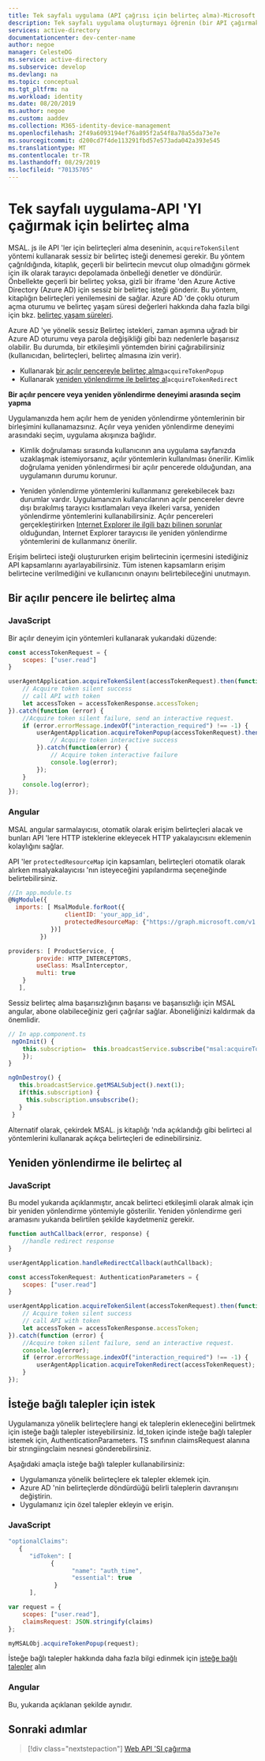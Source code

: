 ```yaml
---
title: Tek sayfalı uygulama (API çağrısı için belirteç alma)-Microsoft Identity platform
description: Tek sayfalı uygulama oluşturmayı öğrenin (bir API çağırmak için belirteç alma)
services: active-directory
documentationcenter: dev-center-name
author: negoe
manager: CelesteDG
ms.service: active-directory
ms.subservice: develop
ms.devlang: na
ms.topic: conceptual
ms.tgt_pltfrm: na
ms.workload: identity
ms.date: 08/20/2019
ms.author: negoe
ms.custom: aaddev
ms.collection: M365-identity-device-management
ms.openlocfilehash: 2f49a6093194ef76a895f2a54f8a78a55da73e7e
ms.sourcegitcommit: d200cd7f4de113291fbd57e573ada042a393e545
ms.translationtype: MT
ms.contentlocale: tr-TR
ms.lasthandoff: 08/29/2019
ms.locfileid: "70135705"
---
```

# <a name="single-page-application---acquire-a-token-to-call-an-api"></a>Tek sayfalı uygulama-API 'YI çağırmak için belirteç alma

MSAL. js ile API 'ler için belirteçleri alma deseninin, `acquireTokenSilent` yöntemi kullanarak sessiz bir belirteç isteği denemesi gerekir. Bu yöntem çağrıldığında, kitaplık, geçerli bir belirtecin mevcut olup olmadığını görmek için ilk olarak tarayıcı depolamada önbelleği denetler ve döndürür. Önbellekte geçerli bir belirteç yoksa, gizli bir iframe 'den Azure Active Directory (Azure AD) için sessiz bir belirteç isteği gönderir. Bu yöntem, kitaplığın belirteçleri yenilemesini de sağlar. Azure AD 'de çoklu oturum açma oturumu ve belirteç yaşam süresi değerleri hakkında daha fazla bilgi için bkz. [belirteç yaşam süreleri](active-directory-configurable-token-lifetimes.md).

Azure AD 'ye yönelik sessiz Belirteç istekleri, zaman aşımına uğradı bir Azure AD oturumu veya parola değişikliği gibi bazı nedenlerle başarısız olabilir. Bu durumda, bir etkileşimli yöntemden birini çağırabilirsiniz (kullanıcıdan, belirteçleri, belirteç almasına izin verir).

* Kullanarak [bir açılır pencereyle belirteç alma](#acquire-token-with-a-pop-up-window)`acquireTokenPopup`
* Kullanarak [yeniden yönlendirme ile belirteç al](#acquire-token-with-redirect)`acquireTokenRedirect`

**Bir açılır pencere veya yeniden yönlendirme deneyimi arasında seçim yapma**

 Uygulamanızda hem açılır hem de yeniden yönlendirme yöntemlerinin bir birleşimini kullanamazsınız. Açılır veya yeniden yönlendirme deneyimi arasındaki seçim, uygulama akışınıza bağlıdır.

* Kimlik doğrulaması sırasında kullanıcının ana uygulama sayfanızda uzaklaşmak istemiyorsanız, açılır yöntemlerin kullanılması önerilir. Kimlik doğrulama yeniden yönlendirmesi bir açılır pencerede olduğundan, ana uygulamanın durumu korunur.

* Yeniden yönlendirme yöntemlerini kullanmanız gerekebilecek bazı durumlar vardır. Uygulamanızın kullanıcılarının açılır pencereler devre dışı bırakılmış tarayıcı kısıtlamaları veya ilkeleri varsa, yeniden yönlendirme yöntemlerini kullanabilirsiniz. Açılır pencereleri gerçekleştirirken [Internet Explorer ile ilgili bazı bilinen sorunlar](https://github.com/AzureAD/microsoft-authentication-library-for-js/wiki/Known-issues-on-IE-and-Edge-Browser) olduğundan, Internet Explorer tarayıcısı ile yeniden yönlendirme yöntemlerini de kullanmanız önerilir.

Erişim belirteci isteği oluştururken erişim belirtecinin içermesini istediğiniz API kapsamlarını ayarlayabilirsiniz. Tüm istenen kapsamların erişim belirtecine verilmediğini ve kullanıcının onayını belirtebileceğini unutmayın.

## <a name="acquire-token-with-a-pop-up-window"></a>Bir açılır pencere ile belirteç alma

### <a name="javascript"></a>JavaScript

Bir açılır deneyim için yöntemleri kullanarak yukarıdaki düzende:

```javascript
const accessTokenRequest = {
    scopes: ["user.read"]
}

userAgentApplication.acquireTokenSilent(accessTokenRequest).then(function(accessTokenResponse) {
    // Acquire token silent success
    // call API with token
    let accessToken = accessTokenResponse.accessToken;
}).catch(function (error) {
    //Acquire token silent failure, send an interactive request.
    if (error.errorMessage.indexOf("interaction_required") !== -1) {
        userAgentApplication.acquireTokenPopup(accessTokenRequest).then(function(accessTokenResponse) {
            // Acquire token interactive success
        }).catch(function(error) {
            // Acquire token interactive failure
            console.log(error);
        });
    }
    console.log(error);
});
```

### <a name="angular"></a>Angular

MSAL angular sarmalayıcısı, otomatik olarak erişim belirteçleri alacak ve bunları API 'lere HTTP isteklerine ekleyecek HTTP yakalayıcısını eklemenin kolaylığını sağlar.

API 'ler `protectedResourceMap` için kapsamları, belirteçleri otomatik olarak alırken msalyakalayıcısı 'nın isteyeceğini yapılandırma seçeneğinde belirtebilirsiniz.

```javascript
//In app.module.ts
@NgModule({
  imports: [ MsalModule.forRoot({
                clientID: 'your_app_id',
                protectedResourceMap: {"https://graph.microsoft.com/v1.0/me", ["user.read", "mail.send"]}
            })]
         })

providers: [ ProductService, {
        provide: HTTP_INTERCEPTORS,
        useClass: MsalInterceptor,
        multi: true
    }
   ],
```

Sessiz belirteç alma başarısızlığının başarısı ve başarısızlığı için MSAL angular, abone olabileceğiniz geri çağrılar sağlar. Aboneliğinizi kaldırmak da önemlidir.

```javascript
// In app.component.ts
 ngOnInit() {
    this.subscription=  this.broadcastService.subscribe("msal:acquireTokenFailure", (payload) => {
    });
}

ngOnDestroy() {
   this.broadcastService.getMSALSubject().next(1);
   if(this.subscription) {
     this.subscription.unsubscribe();
   }
 }
```

Alternatif olarak, çekirdek MSAL. js kitaplığı 'nda açıklandığı gibi belirteci al yöntemlerini kullanarak açıkça belirteçleri de edinebilirsiniz.

## <a name="acquire-token-with-redirect"></a>Yeniden yönlendirme ile belirteç al

### <a name="javascript"></a>JavaScript

Bu model yukarıda açıklanmıştır, ancak belirteci etkileşimli olarak almak için bir yeniden yönlendirme yöntemiyle gösterilir. Yeniden yönlendirme geri aramasını yukarıda belirtilen şekilde kaydetmeniz gerekir.

```javascript
function authCallback(error, response) {
    //handle redirect response
}

userAgentApplication.handleRedirectCallback(authCallback);

const accessTokenRequest: AuthenticationParameters = {
    scopes: ["user.read"]
}

userAgentApplication.acquireTokenSilent(accessTokenRequest).then(function(accessTokenResponse) {
    // Acquire token silent success
    // call API with token
    let accessToken = accessTokenResponse.accessToken;
}).catch(function (error) {
    //Acquire token silent failure, send an interactive request.
    console.log(error);
    if (error.errorMessage.indexOf("interaction_required") !== -1) {
        userAgentApplication.acquireTokenRedirect(accessTokenRequest);
    }
});
```

## <a name="request-for-optional-claims"></a>İsteğe bağlı talepler için istek
Uygulamanıza yönelik belirteçlere hangi ek taleplerin ekleneceğini belirtmek için isteğe bağlı talepler isteyebilirsiniz. İd_token içinde isteğe bağlı talepler istemek için, AuthenticationParameters. TS sınıfının claimsRequest alanına bir strıngiingclaim nesnesi gönderebilirsiniz.

Aşağıdaki amaçla isteğe bağlı talepler kullanabilirsiniz:

- Uygulamanıza yönelik belirteçlere ek talepler eklemek için.
- Azure AD 'nin belirteçlerde döndürdüğü belirli taleplerin davranışını değiştirin.
- Uygulamanız için özel talepler ekleyin ve erişin.


### <a name="javascript"></a>JavaScript
```javascript
"optionalClaims":  
   {
      "idToken": [
            {
                  "name": "auth_time", 
                  "essential": true
             }
      ],

var request = {
    scopes: ["user.read"],
    claimsRequest: JSON.stringify(claims)
};

myMSALObj.acquireTokenPopup(request);
```
İsteğe bağlı talepler hakkında daha fazla bilgi edinmek için [isteğe bağlı talepler](active-directory-optional-claims.md) alın


### <a name="angular"></a>Angular

Bu, yukarıda açıklanan şekilde aynıdır.

## <a name="next-steps"></a>Sonraki adımlar

> [!div class="nextstepaction"]
> [Web API 'SI çağırma](scenario-spa-call-api.md)
